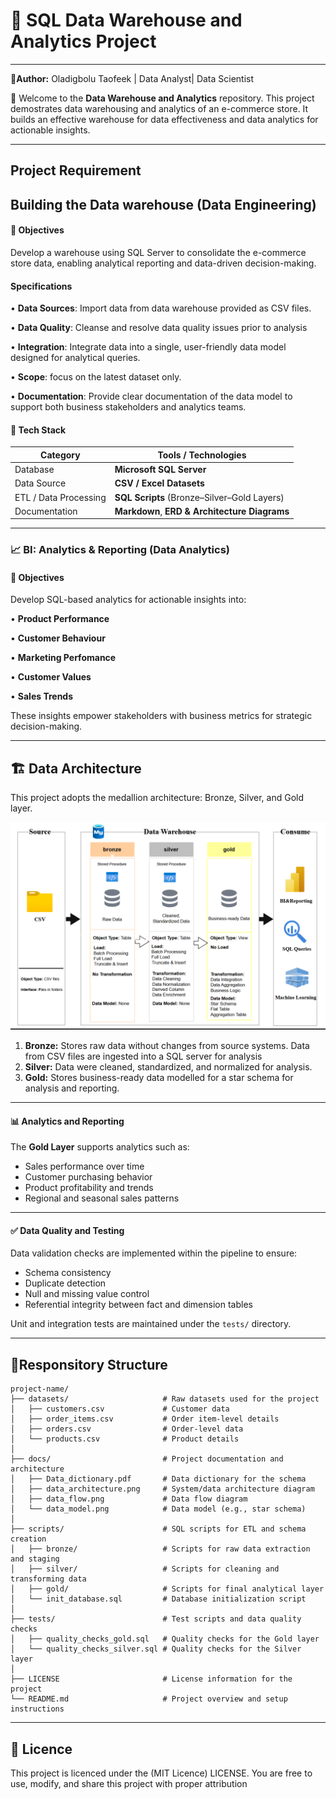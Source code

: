 # 🧱 SQL Data Warehouse and Analytics Project

----
**👤Author:** Oladigbolu Taofeek | Data Analyst| Data Scientist 

📖 Welcome to the **Data Warehouse and Analytics** repository.
This project demostrates data warehousing and analytics of an e-commerce store.  It builds an effective warehouse for data effectiveness and data analytics for actionable insights.

---

## Project Requirement 

## Building the Data warehouse (Data Engineering)

#### 🧭 Objectives 
Develop a warehouse using SQL Server to consolidate the e-commerce store data, enabling analytical reporting and data-driven decision-making.

#### Specifications
•	**Data Sources**: Import data from data warehouse provided as CSV files.

•	**Data Quality**: Cleanse and resolve data quality issues prior to analysis

•	**Integration**: Integrate data into a single, user-friendly data model designed for analytical queries.

•	**Scope**: focus on the latest dataset only.

•	**Documentation**: Provide clear documentation of the data model to support both business stakeholders and analytics teams.

#### 🧰 Tech Stack
| Category | Tools / Technologies |
|-----------|----------------------|
| Database | **Microsoft SQL Server** |
| Data Source | **CSV / Excel Datasets** |
| ETL / Data Processing | **SQL Scripts** (Bronze–Silver–Gold Layers) |
| Documentation | **Markdown**, **ERD & Architecture Diagrams** |

---

### 📈 BI: Analytics & Reporting (Data Analytics)

#### 🧭 Objectives 
Develop SQL-based analytics for actionable insights into:

•	**Product Performance**

•	**Customer Behaviour**

•	**Marketing Perfomance**

•	**Customer Values**

•	**Sales Trends**


These insights empower stakeholders with business metrics for strategic decision-making.

---

## 🏗️ Data Architecture

This project adopts the medallion architecture: Bronze, Silver, and Gold layer.

![Data Architecture](doc./data_architecture.png)

1. **Bronze:** Stores raw data without changes from source systems. Data from CSV files are ingested into a SQL server for analysis
2. **Silver:** Data were cleaned, standardized, and normalized for analysis.
3. **Gold:** Stores business-ready data modelled for a star schema for analysis and reporting.    

---

#### 📊 Analytics and Reporting
The **Gold Layer** supports analytics such as:
- Sales performance over time  
- Customer purchasing behavior  
- Product profitability and trends  
- Regional and seasonal sales patterns  

---

#### ✅ Data Quality and Testing
Data validation checks are implemented within the pipeline to ensure:
- Schema consistency  
- Duplicate detection  
- Null and missing value control  
- Referential integrity between fact and dimension tables  

Unit and integration tests are maintained under the `tests/` directory.

---

## 📂Responsitory Structure

```
project-name/
├── datasets/                     # Raw datasets used for the project
│   ├── customers.csv             # Customer data
│   ├── order_items.csv           # Order item-level details
│   ├── orders.csv                # Order-level data
│   └── products.csv              # Product details
│
├── docs/                         # Project documentation and architecture
│   ├── Data_dictionary.pdf       # Data dictionary for the schema
│   ├── data_architecture.png     # System/data architecture diagram
│   ├── data_flow.png             # Data flow diagram
│   └── data_model.png            # Data model (e.g., star schema)
│
├── scripts/                      # SQL scripts for ETL and schema creation
│   ├── bronze/                   # Scripts for raw data extraction and staging
│   ├── silver/                   # Scripts for cleaning and transforming data
│   ├── gold/                     # Scripts for final analytical layer
│   └── init_database.sql         # Database initialization script
│
├── tests/                        # Test scripts and data quality checks
│   ├── quality_checks_gold.sql   # Quality checks for the Gold layer
│   └── quality_checks_silver.sql # Quality checks for the Silver layer
│
├── LICENSE                       # License information for the project
└── README.md                     # Project overview and setup instructions
```

---
## 📜 Licence

This project is licenced under the (MIT Licence) LICENSE. You are free to use, modify, and share this project with proper attribution





